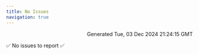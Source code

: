 ```yaml
---
title: No Issues
navigation: true
---
```


<p style="text-align:right;color:#cccs">
Generated Tue, 03 Dec 2024 21:24:15 GMT
</p>
<p>✅ No issues to report ✅</p>



